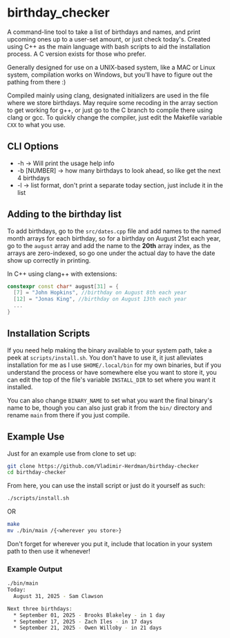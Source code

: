 # birthday_checker
A command-line tool to take a list of birthdays and names, and print upcoming
ones up to a user-set amount, or just check today's.  Created using C++ as the
main language with bash scripts to aid the installation process.  A C version
exists for those who prefer.

Generally designed for use on a UNIX-based system, like a MAC or Linux system,
compilation works on Windows, but you'll have to figure out the pathing from
there :)

Compiled mainly using clang, designated initializers are used in the file
where we store birthdays.  May require some recoding in the array section
to get working for g++, or just go to the C branch to compile there using
clang or gcc.  To quickly change the compiler, just edit the Makefile variable
`CXX` to what you use.
## CLI Options
* -h -> Will print the usage help info
* -b [NUMBER] -> how many birthdays to look ahead, so like get the next 4 birthdays
* -l -> list format, don't print a separate today section, just include it in the list

## Adding to the birthday list
To add birthdays, go to the `src/dates.cpp` file and add names to the named
month arrays for each birthday, so for a birthday on August 21st each year,
go to the `august` array and add the name to the **20th** array index, as the
arrays are zero-indexed, so go one under the actual day to have the date show
up correctly in printing.

In C++ using clang++ with extensions:
```cpp
constexpr const char* august[31] = {
  [7] = "John Hopkins", //birthday on August 8th each year
  [12] = "Jonas King", //birthday on August 13th each year
  ...
}
```
## Installation Scripts
If you need help making the binary available to your system path, take a peek
at `scripts/install.sh`.  You don't have to use it, it just alleviates installation
for me as I use `$HOME/.local/bin` for my own binaries, but if you understand the
process or have somewhere else you want to store it, you can edit the top of the
file's variable `INSTALL_DIR` to set where you want it installed.

You can also change `BINARY_NAME` to set what you want the final binary's name to be,
though you can also just grab it from the `bin/` directory and rename `main` from there
if you just compile.
## Example Use
Just for an example use from clone to set up:
```bash
git clone https://github.com/Vladimir-Herdman/birthday-checker
cd birthday-checker
```

From here, you can use the install script or just do it yourself as such:
```bash
./scripts/install.sh
```
OR
```bash
make
mv ./bin/main /{<wherever you store>}
```

Don't forget for wherever you put it, include that location in your system path
to then use it whenever!
### Example Output
```bash
./bin/main
Today:
  August 31, 2025 - Sam Clawson

Next three birthdays:
  * September 01, 2025 - Brooks Blakeley - in 1 day
  * September 17, 2025 - Zach Iles - in 17 days
  * September 21, 2025 - Owen Willoby - in 21 days
```
